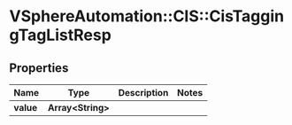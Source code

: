 # VSphereAutomation::CIS::CisTaggingTagListResp

## Properties
Name | Type | Description | Notes
------------ | ------------- | ------------- | -------------
**value** | **Array&lt;String&gt;** |  | 


